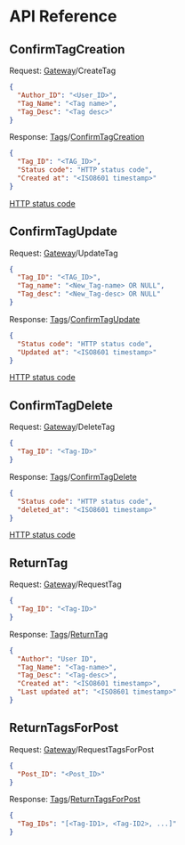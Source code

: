 # API Reference
## ConfirmTagCreation
Request: [Gateway](https://github.com/MSDO-ImageHost/Gateway)/CreateTag
```json
{
  "Author_ID": "<User_ID>",
  "Tag_Name": "<Tag name>",
  "Tag_Desc": "<Tag desc>"
}
```
Response: [Tags](TagsSrcLink)/[ConfirmTagCreation](https://github.com/MSDO-ImageHost/Tags/blob/main/docs/api-spec.md#ConfirmTagCreation) 
```json
{
  "Tag_ID": "<TAG_ID>",
  "Status code": "HTTP status code",
  "Created at": "<ISO8601 timestamp>"
}
```
[HTTP status code](https://en.wikipedia.org/wiki/List_of_HTTP_status_codes)
## ConfirmTagUpdate
Request: [Gateway](https://github.com/MSDO-ImageHost/Gateway)/UpdateTag
```json
{
  "Tag_ID": "<TAG_ID>",
  "Tag_name": "<New_Tag-name> OR NULL",
  "Tag_desc": "<New_Tag-desc> OR NULL" 
}
```
Response: [Tags](TagsSrcLink)/[ConfirmTagUpdate](https://github.com/MSDO-ImageHost/Tags/blob/main/docs/api-spec.md#ConfirmTagUpdate) 
```json
{
  "Status code": "HTTP status code",
  "Updated at": "<ISO8601 timestamp>"
}
```
[HTTP status code](https://en.wikipedia.org/wiki/List_of_HTTP_status_codes)
## ConfirmTagDelete
Request: [Gateway](https://github.com/MSDO-ImageHost/Gateway)/DeleteTag
```json
{
  "Tag_ID": "<Tag-ID>"
}
```
Response: [Tags](TagsSrcLink)/[ConfirmTagDelete](https://github.com/MSDO-ImageHost/Tags/blob/main/docs/api-spec.md#ConfirmTagDelete) 
```json
{
  "Status code": "HTTP status code",
  "deleted_at": "<ISO8601 timestamp>"
}
```
[HTTP status code](https://en.wikipedia.org/wiki/List_of_HTTP_status_codes)
## ReturnTag
Request: [Gateway](https://github.com/MSDO-ImageHost/Gateway)/RequestTag
```json
{
  "Tag_ID": "<Tag-ID>"
}
```
Response: [Tags](TagsSrcLink)/[ReturnTag](https://github.com/MSDO-ImageHost/Tags/blob/main/docs/api-spec.md#ReturnTag) 
```json
{
  "Author": "User ID",
  "Tag_Name": "<Tag-name>",
  "Tag_Desc": "<Tag-desc>",
  "Created at": "<ISO8601 timestamp>",
  "Last updated at": "<ISO8601 timestamp>"
}
```
## ReturnTagsForPost
Request: [Gateway](https://github.com/MSDO-ImageHost/Gateway)/RequestTagsForPost
```json
{
  "Post_ID": "<Post_ID>"
}
```
Response: [Tags](TagsSrcLink)/[ReturnTagsForPost](https://github.com/MSDO-ImageHost/Tags/blob/main/docs/api-spec.md#ReturnTagsForPost) 
```json
{
  "Tag_IDs": "[<Tag-ID1>, <Tag-ID2>, ...]"
}
```
